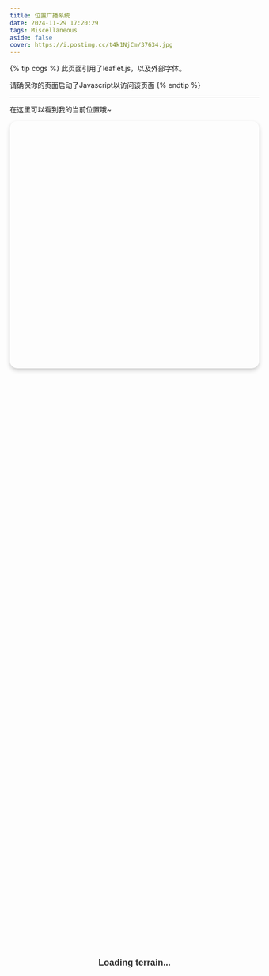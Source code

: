 ```yaml
---
title: 位置广播系统
date: 2024-11-29 17:20:29
tags: Miscellaneous
aside: false
cover: https://i.postimg.cc/t4k1NjCm/37634.jpg
---
```


{% tip cogs %} 
此页面引用了leaflet.js，以及外部字体。

请确保你的页面启动了Javascript以访问该页面 
{% endtip %}

---

在这里可以看到我的当前位置哦~

<link href="https://fonts.googleapis.com/css2?family=SUSE:wght@100..800&display=swap" rel="stylesheet">
<link rel="stylesheet" href="https://unpkg.com/leaflet@1.9.4/dist/leaflet.css" />
<script src="https://unpkg.com/leaflet@1.9.4/dist/leaflet.js"></script>
<style>
    /* 设置地图容器的圆角样式 */
    #map-container {
        font-family: 'SUSE', sans-serif;
        border-radius: 15px; /* 圆角大小，可根据需求调整 */
        overflow: hidden;    /* 确保内容裁剪，防止地图超出圆角边界 */
        box-shadow: 0 4px 8px rgba(0, 0, 0, 0.2); /* 可选，添加阴影美化效果 */
    }
    #map {
        height: 500px;
        width: 100%;
        /* margin: 20px 0; */
    }
    .loading {
        top: 50%;
        justify-content: center;
        text-align: center;
        font-size: 0.8em;
        color: gray;
    }
    #map #loading-tip {
        position: absolute;
        top: 0;
        left: 0;
        width: 100%;
        height: 100%;
        display: flex;
        flex-direction: column;
        align-items: center;
        justify-content: center;
        font-size: 18px;
        font-weight: bold;
        color: #333;
    }
</style>
<div id="map-container">
    <!-- 地图会被渲染到这里 -->
    <div id="map" class="loading">
        <div id="loading-tip">Loading terrain...</div>
    </div>
</div>
<script>
    // 初始化地图
    const map = L.map('map').setView([0, 0], 16); // 初始显示全球地图
    // 添加地图图层
    L.tileLayer('https://{s}.tile.openstreetmap.org/{z}/{x}/{y}.png', {
        attribution: '&copy; OpenStreetMap contributors'
    }).addTo(map);
    // 定义标记变量（确保只使用一个标记）
    let marker = null;
    // 从 API 获取位置信息
    async function fetchLocation() {
        try {
            const response = await fetch('https://location-tracker-a8i5.onrender.com/api/location');
            if (!response.ok) {
                throw new Error(`HTTP error! status: ${response.status}`);
            }
            const { latitude, longitude, online } = await response.json();
            if (!latitude && !longitude) return;
            const tip = online ? 
                `指挥官开启了位置共享<br>(${latitude.toFixed(2)}, ${longitude.toFixed(2)})<br>位置实时更新中...` :
                `指挥官似乎暂时离开了...<br>(${latitude.toFixed(2)}, ${longitude.toFixed(2)})<br>自动为您保留了最后一次在线的位置~`
            // 更新地图视图
            map.setView([latitude, longitude]);
            // 如果标记已存在，更新位置；否则添加新标记
            if (marker) {
                marker.setLatLng([latitude, longitude]);
                marker.bindPopup(tip);
            } else {
                marker = L.marker([latitude, longitude])
                    .addTo(map)
                    .bindPopup(tip)
                    .openPopup();
            }
        } catch (error) {
            console.error('Error fetching location:', error);
            document.getElementById('map').innerHTML = `<div id="loading-tip">-- 未曾设想的道路 --<br><br>我们似乎出现了一些小问题~<br>这肯定是由于指挥官处理不当！<br>写了一堆晦涩难懂的东西！~<br><br>我们知道的一切：<span style="color: #ff5555">${error}</span><br>如果你愿意向指挥官报告这个问题，指挥官会万分感谢你的！</div>`;
        }
    }
    // 初次加载位置
    fetchLocation();
    // 每隔 10 秒更新一次位置
    setInterval(fetchLocation, 10000);
</script>